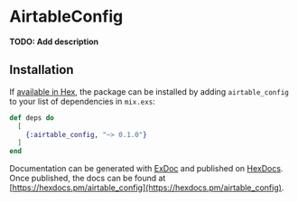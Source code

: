 # AirtableConfig

**TODO: Add description**

## Installation

If [available in Hex](https://hex.pm/docs/publish), the package can be installed
by adding `airtable_config` to your list of dependencies in `mix.exs`:

```elixir
def deps do
  [
    {:airtable_config, "~> 0.1.0"}
  ]
end
```

Documentation can be generated with [ExDoc](https://github.com/elixir-lang/ex_doc)
and published on [HexDocs](https://hexdocs.pm). Once published, the docs can
be found at [https://hexdocs.pm/airtable_config](https://hexdocs.pm/airtable_config).

